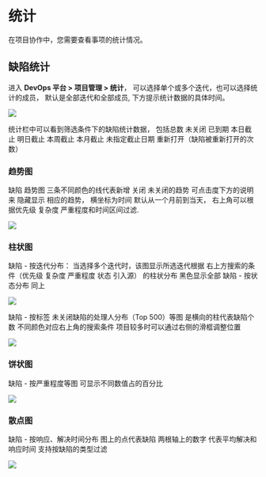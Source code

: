 # 统计

在项目协作中，您需要查看事项的统计情况。

## 缺陷统计
进入 **DevOps 平台 > 项目管理 > 统计**， 可以选择单个或多个迭代，也可以选择统计的成员， 默认是全部迭代和全部成员, 下方提示统计数据的具体时间。

![](http://terminus-paas.oss-cn-hangzhou.aliyuncs.com/paas-doc/2021/11/16/f01217aa-890f-4d3b-a516-cd6f9c5ee5cd.png)

统计栏中可以看到筛选条件下的缺陷统计数据， 包括总数 未关闭 已到期 本日截止 明日截止 本周截止 本月截止 未指定截止日期 重新打开（缺陷被重新打开的次数）

### 趋势图
缺陷 趋势图 三条不同颜色的线代表新增 关闭 未关闭的趋势 可点击度下方的说明来 隐藏显示 相应的趋势， 横坐标为时间 默认从一个月前到当天， 右上角可以根据优先级 复杂度 严重程度和时间区间过滤.

![](http://terminus-paas.oss-cn-hangzhou.aliyuncs.com/paas-doc/2021/11/16/7e7e9ece-4868-4318-8ff1-4ddbaf175753.png)


### 柱状图
缺陷 - 按迭代分布： 当选择多个迭代时，该图显示所选迭代根据 右上方搜索的条件（优先级 复杂度 严重程度 状态 引入源） 的柱状分布 黑色显示全部
缺陷 - 按状态分布 同上

![](http://terminus-paas.oss-cn-hangzhou.aliyuncs.com/paas-doc/2021/11/16/ac825e93-b568-4d92-87da-a06b58c4a5d0.png)

缺陷 - 按标签 未关闭缺陷的处理人分布（Top 500）等图 是横向的柱代表缺陷个数 不同颜色对应右上角的搜索条件 项目较多时可以通过右侧的滑框调整位置

![](http://terminus-paas.oss-cn-hangzhou.aliyuncs.com/paas-doc/2021/11/16/3549f846-fe97-4ec8-9e8c-192208ac072c.png)

### 饼状图
缺陷 - 按严重程度等图 可显示不同数值占的百分比

![](http://terminus-paas.oss-cn-hangzhou.aliyuncs.com/paas-doc/2021/11/16/6717a462-457a-4edc-89c8-5f55ab345db8.png)

### 散点图
缺陷 - 按响应、解决时间分布 图上的点代表缺陷 两根轴上的数字 代表平均解决和响应时间 支持按缺陷的类型过滤

![](http://terminus-paas.oss-cn-hangzhou.aliyuncs.com/paas-doc/2021/11/16/32f8e40d-f628-4327-a768-ce40fbd07b93.png)
